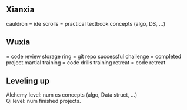 ## Xianxia 

cauldron = ide
scrolls = practical textbook concepts (algo, DS, ...)

## Wuxia

 = code review
storage ring = git repo
successful challenge = completed project
martial training = code drills
training retreat = code retreat

## Leveling up
Alchemy level: num cs concepts (algo, Data struct, ...)   
Qi level: num finished projects.  
